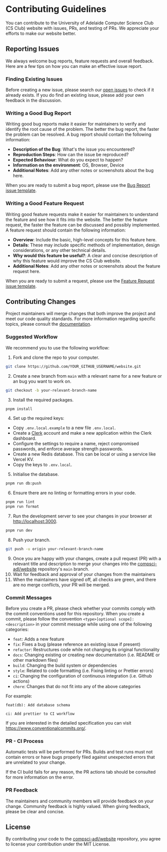 # Contributing Guidelines

You can contribute to the University of Adelaide Computer Science Club (CS Club) website with issues, PRs, and testing of PRs. We appreciate your efforts to make our website better.

## Reporting Issues 

We always welcome bug reports, feature requests and overall feedback. Here are a few tips on how you can make an effective issue report.

### Finding Existing Issues

Before creating a new issue, please search our [open issues](https://github.com/compsci-adl/website/issues) to check if it already exists. If you do find an existing issue, please add your own feedback in the discussion.

### Writing a Good Bug Report

Writing good bug reports make it easier for maintainers to verify and identify the root cause of the problem. The better the bug report, the faster the problem can be resolved. A bug report should contain the following information:

- **Description of the Bug**: What's the issue you encountered?
- **Reproduction Steps**: How can the issue be reproduced?
- **Expected Behaviour**: What do you expect to happen?
- **Information on the environment**: OS, Browser, Device
- **Additional Notes**: Add any other notes or screenshots about the bug here.

When you are ready to submit a bug report, please use the [Bug Report issue template](https://github.com/compsci-adl/website/issues/new?assignees=&labels=&projects=&template=bug-report.yml).

### Writing a Good Feature Request

Writing good feature requests make it easier for maintainers to understand the feature and see how it fits into the website. The better the feature request, the faster the feature can be discussed and possibly implemented. A feature request should contain the following information:

- **Overview**: Include the basic, high-level concepts for this feature here.
- **Details**: These may include specific methods of implementation, design considerations, or any other technical details.
- **Why would this feature be useful?**: A clear and concise description of why this feature would improve the CS Club website.
- **Additional Notes**: Add any other notes or screenshots about the feature request here.

When you are ready to submit a request, please use the [Feature Request issue template](https://github.com/compsci-adl/website/issues/new?assignees=&labels=&projects=&template=feature-request.yml).

## Contributing Changes

Project maintainers will merge changes that both improve the project and meet our code quality standards. For more information regarding specific topics, please consult the [documentation](/docs/).

### Suggested Workflow

We recommend you to use the following workflow:

1. Fork and clone the repo to your computer.
```bash
git clone https://github.com/YOUR_GITHUB_USERNAME/website.git
```
2. Create a new branch from `main` with a relevant name for a new feature or an bug you want to work on.
```bash
git checkout -b your-relevant-branch-name
```
3. Install the required packages.
```bash
pnpm install
```
4. Set up the required keys:
- Copy `.env.local.example` to a new file `.env.local`.
- Create a [Clerk](https://clerk.com) account and make a new application within the Clerk dashboard.
- Configure the settings to require a name, reject compromised passwords, and enforce average strength passwords.
- Create a new Redis database. This can be local or using a service like Vercel KV.
- Copy the keys to `.env.local`.

5. Initialise the database.
```bash
pnpm run db:push
```

6. Ensure there are no linting or formatting errors in your code.
```bash
pnpm run lint
pnpm run format
```
7. Run the development server to see your changes in your browser at [http://localhost:3000](http://localhost:3000).
```bash
pnpm run dev
```
8. Push your branch.
```bash
git push -u origin your-relevant-branch-name
```
9. Once you are happy with your changes, create a pull request (PR) with a relevant title and description to merge your changes into the [compsci-adl/website](https://github.com/compsci-adl/website) repository's `main` branch.
10. Wait for feedback and approval of your changes from the maintainers
11. When the maintainers have signed off, all checks are green, and there are no merge conflicts, your PR will be merged.

### Commit Messages
Before you create a PR, please check whether your commits comply with the commit conventions used for this repository.
When you create a commit, please follow the convention
`<type>[optional scope]: <description>` in your commit message while using one of
the following categories:

- `feat`: Adds a new feature
- `fix`: Fixes a bug (please reference an
  existing issue if present)
- `refactor`: Restructures code while not changing its original functionality
- `docs`: Changing existing or creating new documentation (i.e.
  README or other markdown files)
- `build`: Changing the build system or dependencies
- `style`: Related to code formatting (i.e.
  Fixing linting or Prettier errors)
- `ci`: Changing the configuration of continuous integration (i.e.
  Github actions)
- `chore`: Changes that do not fit into any of the above
  categories

For example:
```
feat(db): Add database schema

ci: Add prettier to CI workflow
```

If you are interested in the detailed specification you can visit
<https://www.conventionalcommits.org/>.

### PR - CI Process
Automatic tests will be performed for PRs. Builds and test runs must not contain errors or have bugs properly filed against unexpected errors that are unrelated to your change.

If the CI build fails for any reason, the PR actions tab should be consulted for more information on the error.

### PR Feedback
The maintainers and community members will provide feedback on your change. Community feedback is highly valued. When giving feedback, please be clear and concise.

## License
By contributing your code to the [compsci-adl/website](https://github.com/compsci-adl/website) repository, you agree to license  your contribution under the MIT License.
